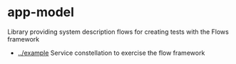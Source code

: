 
<!-- title start -->

# app-model

Library providing system description flows for creating tests with the Flows framework



 * [../example](..) Service constellation to exercise the flow framework

<!-- title end -->